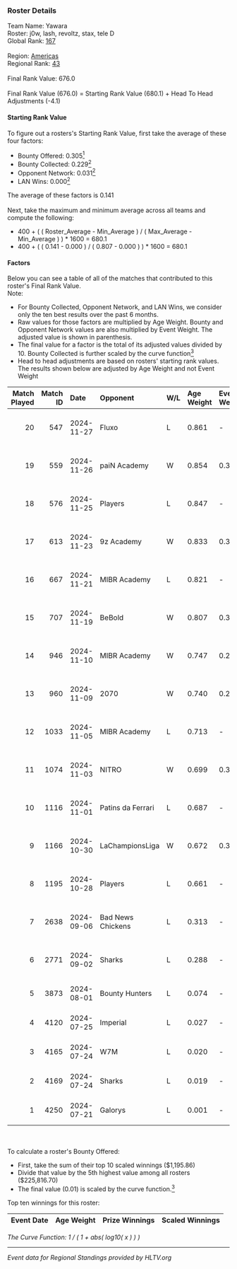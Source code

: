 ### Roster Details<br />
Team Name: Yawara<br />
Roster: j0w, lash, revoltz, stax, tele D<br />
Global Rank: [167](../../standings_global_2025_01_17.md)<br />
<br />
Region: [Americas]( ../../standings_americas_2025_01_17.md)<br />
Regional Rank: [43]( ../../standings_americas_2025_01_17.md)<br />
<br />
Final Rank Value:  676.0<br />
<br />
Final Rank Value (676.0) = Starting Rank Value (680.1) + Head To Head Adjustments (-4.1)<br />

#### Starting Rank Value<br />
To figure out a rosters's Starting Rank Value, first take the average of these four factors:<br />
- Bounty Offered: 0.305[<sup>1</sup>](#table2)
- Bounty Collected: 0.229[<sup>2</sup>](#table1)
- Opponent Network: 0.031[<sup>2</sup>](#table1)
- LAN Wins: 0.000[<sup>2</sup>](#table1)

The average of these factors is 0.141<br />
<br />
Next, take the maximum and minimum average across all teams and compute the following:<br />
- 400 + ( ( Roster_Average - Min_Average ) / ( Max_Average - Min_Average ) ) * 1600 = 680.1
- 400 + ( ( 0.141 - 0.000 ) / ( 0.807 - 0.000 ) ) * 1600 = 680.1


#### Factors<br />
Below you can see a table of all of the matches that contributed to this roster's Final Rank Value.<br />
Note:<br />

- For Bounty Collected, Opponent Network, and LAN Wins, we consider only the ten best results over the past 6 months.
- Raw values for those factors are multiplied by Age Weight. Bounty and Opponent Network values are also multiplied by Event Weight. The adjusted value is shown in parenthesis.
- The final value for a factor is the total of its adjusted values divided by 10. Bounty Collected is further scaled by the curve function[<sup>3</sup>](#curveFunction)
- Head to head adjustments are based on rosters' starting rank values. The results shown below are adjusted by Age Weight and not Event Weight
<span id="table1"></span><br />


| Match Played | Match ID | Date       | Opponent          | W/L | Age Weight | Event Weight | Bounty Collected | Opponent Network | LAN Wins  | H2H Adj. | Roster                            |
| -: | -: | :- | :- | :- | :- | :- | :- | :- | :- | -: | :- |
|           20 |      547 | 2024-11-27 | Fluxo             | L   | 0.861      | -            | -                | -                | -         |    -1.65 | j0w, lash, revoltz, stax, tele D  |
|           19 |      559 | 2024-11-26 | paiN Academy      | W   | 0.854      | 0.371        | 0.000 (0.000)    | 0.116 (0.037)    | 0 (0.000) |     5.04 | j0w, lash, revoltz, stax, tele D  |
|           18 |      576 | 2024-11-25 | Players           | L   | 0.847      | -            | -                | -                | -         |   -11.19 | j0w, lash, revoltz, stax, tele D  |
|           17 |      613 | 2024-11-23 | 9z Academy        | W   | 0.833      | 0.371        | 0.000 (0.000)    | 0.264 (0.082)    | 0 (0.000) |     8.37 | j0w, lash, revoltz, stax, tele D  |
|           16 |      667 | 2024-11-21 | MIBR Academy      | L   | 0.821      | -            | -                | -                | -         |   -13.35 | j0w, lash, revoltz, stax, tele D  |
|           15 |      707 | 2024-11-19 | BeBold            | W   | 0.807      | 0.371        | 0.000 (0.000)    | 0.000 (0.000)    | 0 (0.000) |     4.22 | j0w, lash, revoltz, stax, tele D  |
|           14 |      946 | 2024-11-10 | MIBR Academy      | W   | 0.747      | 0.270        | 0.003 (0.001)    | 0.194 (0.039)    | 0 (0.000) |    11.50 | j0w, lash, revoltz, stax, tele D  |
|           13 |      960 | 2024-11-09 | 2070              | W   | 0.740      | 0.270        | 0.003 (0.001)    | 0.220 (0.044)    | 0 (0.000) |    11.37 | j0w, lash, revoltz, stax, tele D  |
|           12 |     1033 | 2024-11-05 | MIBR Academy      | L   | 0.713      | -            | -                | -                | -         |   -11.69 | j0w, lash, revoltz, stax, tele D  |
|           11 |     1074 | 2024-11-03 | NITRO             | W   | 0.699      | 0.371        | 0.003 (0.001)    | 0.297 (0.077)    | 0 (0.000) |    11.00 | j0w, lash, revoltz, stax, tele D  |
|           10 |     1116 | 2024-11-01 | Patins da Ferrari | L   | 0.687      | -            | -                | -                | -         |   -11.31 | j0w, lash, revoltz, stax, tele D  |
|            9 |     1166 | 2024-10-30 | LaChampionsLiga   | W   | 0.672      | 0.371        | 0.009 (0.002)    | 0.124 (0.031)    | 0 (0.000) |     9.52 | j0w, lash, revoltz, stax, tele D  |
|            8 |     1195 | 2024-10-28 | Players           | L   | 0.661      | -            | -                | -                | -         |    -8.91 | j0w, lash, revoltz, stax, tele D  |
|            7 |     2638 | 2024-09-06 | Bad News Chickens | L   | 0.313      | -            | -                | -                | -         |    -4.79 | j0w, lash, PremiuM, revoltz, stax |
|            6 |     2771 | 2024-09-02 | Sharks            | L   | 0.288      | -            | -                | -                | -         |    -0.46 | j0w, lash, PremiuM, revoltz, stax |
|            5 |     3873 | 2024-08-01 | Bounty Hunters    | L   | 0.074      | -            | -                | -                | -         |    -1.23 | j0w, lash, revoltz, ritz, stax    |
|            4 |     4120 | 2024-07-25 | Imperial          | L   | 0.027      | -            | -                | -                | -         |    -0.06 | j0w, lash, revoltz, ritz, stax    |
|            3 |     4165 | 2024-07-24 | W7M               | L   | 0.020      | -            | -                | -                | -         |    -0.44 | j0w, lash, revoltz, ritz, stax    |
|            2 |     4169 | 2024-07-24 | Sharks            | L   | 0.019      | -            | -                | -                | -         |    -0.03 | j0w, lash, revoltz, ritz, stax    |
|            1 |     4250 | 2024-07-21 | Galorys           | L   | 0.001      | -            | -                | -                | -         |    -0.01 | j0w, lash, revoltz, ritz, stax    |

<br />
<span id="table2"></span><br />
To calculate a roster's Bounty Offered:<br />

- First, take the sum of their top 10 scaled winnings ($1,195.86)
- Divide that value by the 5th highest value among all rosters ($225,816.70)
- The final value (0.01) is scaled by the curve function.[<sup>3</sup>](#curveFunction)

Top ten winnings for this roster:<br />

| Event Date | Age Weight | Prize Winnings | Scaled Winnings |
| :- | -: | :- | :- |


<span id="curveFunction"></span>_The Curve Function: 1 / ( 1 + abs( log10( x ) ) )_<br />

---
_Event data for Regional Standings provided by HLTV.org_<br />
